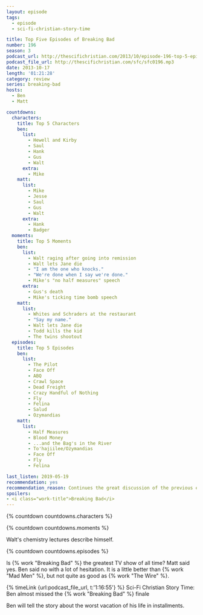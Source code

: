 ```yaml
---
layout: episode
tags:
  - episode
  - sci-fi-christian-story-time

title: Top Five Episodes of Breaking Bad
number: 196
season: 3
podcast_url: http://thescifichristian.com/2013/10/episode-196-top-5-episodes-of-breaking-bad/
podcast_file_url: http://thescifichristian.com/sfc/sfc0196.mp3
date: 2013-10-17
length: '01:21:28'
category: review
series: breaking-bad
hosts:
  - Ben
  - Matt

countdowns:
  characters:
    title: Top 5 Characters
    ben:
      list:
        - Hewell and Kirby
        - Saul
        - Hank
        - Gus
        - Walt
      extra:
        - Mike
    matt: 
      list:
        - Mike
        - Jesse
        - Saul
        - Gus
        - Walt
      extra:
        - Hank
        - Badger
  moments:
    title: Top 5 Moments
    ben:
      list:
        - Walt raging after going into remission 
        - Walt lets Jane die
        - "I am the one who knocks."
        - "We're done when I say we're done." 
        - Mike's "no half measures" speech
      extra:
        - Gus's death
        - Mike's ticking time bomb speech
    matt: 
      list:
        - Whites and Schraders at the restaurant
        - "Say my name."
        - Walt lets Jane die
        - Todd kills the kid
        - The twins shootout
  episodes:
    title: Top 5 Episodes
    ben:
      list:
        - The Pilot
        - Face Off
        - ABQ
        - Crawl Space
        - Dead Freight
        - Crazy Handful of Nothing
        - Fly
        - Felina
        - Salud
        - Ozymandias
    matt: 
      list:
        - Half Measures
        - Blood Money
        - ...and the Bag's in the River
        - To'hajiilee/Ozymandias
        - Face Off
        - Fly
        - Felina

last_listen: 2019-05-19
recommendation: yes
recommendation_reason: Continues the great discussion of the previous episode
spoilers: 
- <i class="work-title">Breaking Bad</i>
---
```


{% countdown countdowns.characters %}

{% countdown countdowns.moments %}

Walt's chemistry lectures describe himself. 

{% countdown countdowns.episodes %}

Is {% work "Breaking Bad" %} the greatest TV show of all time? Matt said yes. Ben said no with a lot of hesitation. It is a little better than {% work "Mad Men" %}, but not quite as good as {% work "The Wire" %}.

{% timeLink {url:podcast_file_url, t:'1:16:55'} %} Sci-Fi Christian Story Time: Ben almost missed the {% work "Breaking Bad" %} finale

Ben will tell the story about the worst vacation of his life in installments.